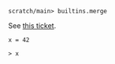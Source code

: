 
```ucm:hide
scratch/main> builtins.merge
```

See [this ticket](https://github.com/unisonweb/unison/issues/849).

```unison
x = 42

> x
```
